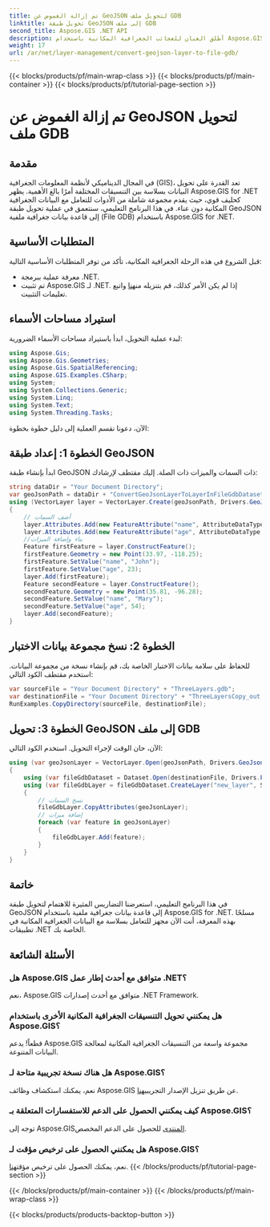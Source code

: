 ```yaml
---
title: تم إزالة الغموض عن GeoJSON لتحويل ملف GDB
linktitle: تحويل طبقة GeoJSON إلى ملف GDB
second_title: Aspose.GIS .NET API
description: أطلق العنان للعجائب الجغرافية المكانية باستخدام Aspose.GIS لـ .NET! قم بتحويل طبقات GeoJSON بسهولة إلى قواعد بيانات جغرافية ملفية. جربه الآن! #Aspose #GIS
weight: 17
url: /ar/net/layer-management/convert-geojson-layer-to-file-gdb/
---
```


{{< blocks/products/pf/main-wrap-class >}}
{{< blocks/products/pf/main-container >}}
{{< blocks/products/pf/tutorial-page-section >}}

# تم إزالة الغموض عن GeoJSON لتحويل ملف GDB

## مقدمة
في المجال الديناميكي لأنظمة المعلومات الجغرافية (GIS)، تعد القدرة على تحويل البيانات بسلاسة بين التنسيقات المختلفة أمرًا بالغ الأهمية. يظهر Aspose.GIS for .NET كحليف قوي، حيث يقدم مجموعة شاملة من الأدوات للتعامل مع البيانات الجغرافية المكانية دون عناء. في هذا البرنامج التعليمي، سنتعمق في عملية تحويل طبقة GeoJSON إلى قاعدة بيانات جغرافية ملفية (File GDB) باستخدام Aspose.GIS for .NET.
## المتطلبات الأساسية
قبل الشروع في هذه الرحلة الجغرافية المكانية، تأكد من توفر المتطلبات الأساسية التالية:
- معرفة عملية ببرمجة .NET.
-  تم تثبيت Aspose.GIS لـ .NET. إذا لم يكن الأمر كذلك، قم بتنزيله من[هنا](https://releases.aspose.com/gis/net/) واتبع تعليمات التثبيت.
## استيراد مساحات الأسماء
لبدء عملية التحويل، ابدأ باستيراد مساحات الأسماء الضرورية:
```csharp
using Aspose.Gis;
using Aspose.Gis.Geometries;
using Aspose.Gis.SpatialReferencing;
using Aspose.GIS.Examples.CSharp;
using System;
using System.Collections.Generic;
using System.Linq;
using System.Text;
using System.Threading.Tasks;
```
الآن، دعونا نقسم العملية إلى دليل خطوة بخطوة:
## الخطوة 1: إعداد طبقة GeoJSON
ابدأ بإنشاء طبقة GeoJSON ذات السمات والميزات ذات الصلة. إليك مقتطف لإرشادك:
```csharp
string dataDir = "Your Document Directory";
var geoJsonPath = dataDir + "ConvertGeoJsonLayerToLayerInFileGdbDataset_out.json";
using (VectorLayer layer = VectorLayer.Create(geoJsonPath, Drivers.GeoJson))
{
    // أضف السمات
    layer.Attributes.Add(new FeatureAttribute("name", AttributeDataType.String));
    layer.Attributes.Add(new FeatureAttribute("age", AttributeDataType.Integer));
    //بناء وإضافة الميزات
    Feature firstFeature = layer.ConstructFeature();
    firstFeature.Geometry = new Point(33.97, -118.25);
    firstFeature.SetValue("name", "John");
    firstFeature.SetValue("age", 23);
    layer.Add(firstFeature);
    Feature secondFeature = layer.ConstructFeature();
    secondFeature.Geometry = new Point(35.81, -96.28);
    secondFeature.SetValue("name", "Mary");
    secondFeature.SetValue("age", 54);
    layer.Add(secondFeature);
}
```
## الخطوة 2: نسخ مجموعة بيانات الاختبار
للحفاظ على سلامة بيانات الاختبار الخاصة بك، قم بإنشاء نسخة من مجموعة البيانات. استخدم مقتطف الكود التالي:
```csharp
var sourceFile = "Your Document Directory" + "ThreeLayers.gdb";
var destinationFile = "Your Document Directory" + "ThreeLayersCopy_out.gdb";
RunExamples.CopyDirectory(sourceFile, destinationFile);
```
## الخطوة 3: تحويل GeoJSON إلى ملف GDB
الآن، حان الوقت لإجراء التحويل. استخدم الكود التالي:
```csharp
using (var geoJsonLayer = VectorLayer.Open(geoJsonPath, Drivers.GeoJson))
{
    using (var fileGdbDataset = Dataset.Open(destinationFile, Drivers.FileGdb))
    using (var fileGdbLayer = fileGdbDataset.CreateLayer("new_layer", SpatialReferenceSystem.Wgs84))
    {
        // نسخ السمات
        fileGdbLayer.CopyAttributes(geoJsonLayer);
        // إضافة ميزات
        foreach (var feature in geoJsonLayer)
        {
            fileGdbLayer.Add(feature);
        }
    }
}
```
## خاتمة
في هذا البرنامج التعليمي، استعرضنا التضاريس المثيرة للاهتمام لتحويل طبقة GeoJSON إلى قاعدة بيانات جغرافية ملفية باستخدام Aspose.GIS for .NET. مسلحًا بهذه المعرفة، أنت الآن مجهز للتعامل بسلاسة مع البيانات الجغرافية المكانية في تطبيقات .NET الخاصة بك.
## الأسئلة الشائعة
### هل Aspose.GIS متوافق مع أحدث إطار عمل .NET؟
نعم، Aspose.GIS متوافق مع أحدث إصدارات .NET Framework.
### هل يمكنني تحويل التنسيقات الجغرافية المكانية الأخرى باستخدام Aspose.GIS؟
قطعاً! يدعم Aspose.GIS مجموعة واسعة من التنسيقات الجغرافية المكانية لمعالجة البيانات المتنوعة.
### هل هناك نسخة تجريبية متاحة لـ Aspose.GIS؟
 نعم، يمكنك استكشاف وظائف Aspose.GIS عن طريق تنزيل الإصدار التجريبي[هنا](https://releases.aspose.com/).
### كيف يمكنني الحصول على الدعم للاستفسارات المتعلقة بـ Aspose.GIS؟
 توجه إلى Aspose.GIS[المنتدى](https://forum.aspose.com/c/gis/33) للحصول على الدعم المخصص.
### هل يمكنني الحصول على ترخيص مؤقت لـ Aspose.GIS؟
 نعم، يمكنك الحصول على ترخيص مؤقت[هنا](https://purchase.aspose.com/temporary-license/).
{{< /blocks/products/pf/tutorial-page-section >}}

{{< /blocks/products/pf/main-container >}}
{{< /blocks/products/pf/main-wrap-class >}}

{{< blocks/products/products-backtop-button >}}
